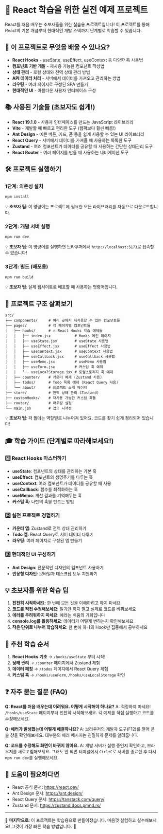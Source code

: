 # 🚀 React 학습을 위한 실전 예제 프로젝트

React를 처음 배우는 초보자들을 위한 실습용 프로젝트입니다! 
이 프로젝트를 통해 React의 기본 개념부터 현대적인 개발 스택까지 단계별로 학습할 수 있습니다.

## 🎯 이 프로젝트로 무엇을 배울 수 있나요?

- **React Hooks** - useState, useEffect, useContext 등 다양한 훅 사용법
- **컴포넌트 기반 개발** - 재사용 가능한 컴포넌트 작성법
- **상태 관리** - 로컬 상태와 전역 상태 관리 방법
- **API 데이터 처리** - 서버에서 데이터를 가져오고 관리하는 방법
- **라우팅** - 여러 페이지로 구성된 SPA 만들기
- **현대적인 UI** - 아름다운 사용자 인터페이스 구성

## 📚 사용된 기술들 (초보자도 쉽게!)

- **React 19.1.0** - 사용자 인터페이스를 만드는 JavaScript 라이브러리
- **Vite** - 개발할 때 빠르고 편리한 도구 (웹팩보다 훨씬 빠름!)
- **Ant Design** - 예쁜 버튼, 카드, 폼 등을 쉽게 사용할 수 있는 UI 라이브러리
- **React Query** - 서버에서 데이터를 가져올 때 사용하는 똑똑한 도구
- **Zustand** - 여러 컴포넌트가 데이터를 공유할 때 사용하는 간단한 상태관리 도구
- **React Router** - 여러 페이지를 만들 때 사용하는 네비게이션 도구

## 🛠️ 프로젝트 실행하기

### 1단계: 의존성 설치
```bash
npm install
```
💡 **초보자 팁**: 이 명령어는 프로젝트에 필요한 모든 라이브러리를 자동으로 다운로드합니다.

### 2단계: 개발 서버 실행
```bash
npm run dev
```
💡 **초보자 팁**: 이 명령어를 실행하면 브라우저에서 `http://localhost:5173`로 접속할 수 있습니다!

### 3단계: 빌드 (배포용)
```bash
npm run build
```
💡 **초보자 팁**: 실제 웹사이트로 배포할 때 사용하는 명령어입니다.

## 📁 프로젝트 구조 살펴보기

```
src/
├── components/     # 여러 곳에서 재사용할 수 있는 컴포넌트들
├── pages/          # 각 페이지별 컴포넌트들
│   ├── hooks/      # 🔥 React Hooks 학습 예제들
│   │   ├── index.jsx           # Hooks 메인 페이지
│   │   ├── useState.jsx        # useState 사용법
│   │   ├── useEffect.jsx       # useEffect 사용법
│   │   ├── useContext.jsx      # useContext 사용법
│   │   ├── useCallback.jsx     # useCallback 사용법
│   │   ├── useMemo.jsx         # useMemo 사용법
│   │   ├── useForm.jsx         # 커스텀 훅 예제
│   │   └── useLocalStorage.jsx # 로컬스토리지 훅 예제
│   ├── counter/    # 카운터 예제 (Zustand 사용)
│   ├── todos/      # Todo 목록 예제 (React Query 사용)
│   └── about/      # 프로젝트 소개 페이지
├── store/          # 전역 상태 관리 (Zustand)
├── customHooks/    # 재사용 가능한 커스텀 훅들
├── router/         # 라우팅 설정
└── main.jsx        # 앱의 시작점
```

💡 **초보자 팁**: 각 폴더는 역할별로 나누어져 있어요. 코드를 찾기 쉽게 정리되어 있습니다!

## 🎓 학습 가이드 (단계별로 따라해보세요!)

### 1️⃣ React Hooks 마스터하기
- **useState**: 컴포넌트의 상태를 관리하는 기본 훅
- **useEffect**: 컴포넌트의 생명주기를 다루는 훅
- **useContext**: 여러 컴포넌트가 데이터를 공유할 때 사용
- **useCallback**: 함수를 최적화하는 훅
- **useMemo**: 계산 결과를 기억해두는 훅
- **커스텀 훅**: 나만의 훅을 만드는 방법

### 2️⃣ 실전 프로젝트 경험하기
- **카운터 앱**: Zustand로 전역 상태 관리하기
- **Todo 앱**: React Query로 서버 데이터 다루기
- **라우팅**: 여러 페이지로 구성된 앱 만들기

### 3️⃣ 현대적인 UI 구성하기
- **Ant Design**: 전문적인 디자인의 컴포넌트 사용하기
- **반응형 디자인**: 모바일과 데스크탑 모두 지원하기

## 💡 초보자를 위한 학습 팁

1. **천천히 시작하세요**: 한 번에 모든 것을 이해하려고 하지 마세요
2. **코드를 직접 수정해보세요**: 읽기만 하지 말고 실제로 코드를 바꿔보세요
3. **에러를 두려워하지 마세요**: 에러는 배움의 기회입니다
4. **console.log를 활용하세요**: 데이터가 어떻게 변하는지 확인해보세요
5. **작은 단위로 나누어 학습하세요**: 한 번에 하나의 Hook만 집중해서 공부하세요

## 🎯 추천 학습 순서

1. **React Hooks 기초** → `/hooks/useState` 부터 시작!
2. **상태 관리** → `/counter` 페이지에서 Zustand 체험
3. **데이터 페칭** → `/todos` 페이지에서 React Query 체험
4. **커스텀 훅** → `/hooks/useForm`, `/hooks/useLocalStorage` 확인

## ❓ 자주 묻는 질문 (FAQ)

**Q: React를 처음 배우는데 어려워요. 어떻게 시작해야 하나요?**
A: 걱정하지 마세요! `/hooks/useState` 페이지부터 천천히 시작해보세요. 각 예제를 직접 실행하고 코드를 수정해보세요.

**Q: 에러가 발생했는데 어떻게 해결하나요?**
A: 브라우저의 개발자 도구(F12)를 열어 콘솔 창을 확인해보세요. 대부분의 에러 메시지는 친절하게 문제를 알려줍니다.

**Q: 코드를 수정해도 화면이 바뀌지 않아요.**
A: 개발 서버가 실행 중인지 확인하고, 브라우저를 새로고침해보세요. 그래도 안 되면 터미널에서 `Ctrl+C`로 서버를 종료한 후 다시 `npm run dev`를 실행해보세요.

## 🤝 도움이 필요하다면

- React 공식 문서: https://react.dev/
- Ant Design 문서: https://ant.design/
- React Query 문서: https://tanstack.com/query/
- Zustand 문서: https://zustand.docs.pmnd.rs/

---

📝 **마지막으로**: 이 프로젝트는 학습용으로 만들어졌습니다. 마음껏 실험하고 실수해보세요! 
그것이 가장 빠른 학습 방법입니다. 🚀
